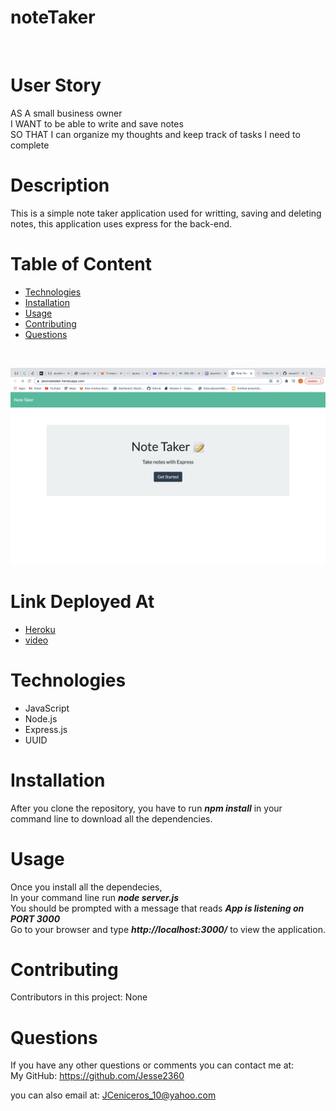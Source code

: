# noteTaker
<br />

# User Story
AS A small business owner <br>
I WANT to be able to write and save notes <br>
SO THAT I can organize my thoughts and keep track of tasks I need to complete


# Description
 This is a simple note taker application used for writting, saving and deleting notes, this application uses express for the back-end.
<br />


# Table of Content
- [Technologies](#Technologies)
- [Installation](#Installation)
- [Usage](#Usage)
- [Contributing](#Contributing)
- [Questions](#Questions)
<br />

![photo](https://github.com/Jesse2360/noteTaker/blob/0f69732ed8896cc1ff26549a14bdba1cc9e89655/images/Screen%20Shot%202021-05-15%20at%207.22.31%20PM.png)

# Link Deployed At
 * [Heroku](https://jessnotetaker.herokuapp.com/)
* [video](https://drive.google.com/file/d/1gCMEE36f3oXvVZKMD-HEKQE4Fb89owGE/view)

# Technologies
* JavaScript
 * Node.js
 * Express.js
 * UUID

# Installation
 After you clone the repository, you have to run   ***npm install***   in your command line to download all the dependencies.
<br />

# Usage
 Once you install all the dependecies, <br>
 In your command line run   ***node server.js*** <br>
 You should be prompted with a message that reads   ***App is listening on PORT 3000*** <br>
 Go to your browser and type   ***http://localhost:3000/***   to view the application.
<br />

# Contributing
 Contributors in this project: None
<br />

# Questions

 If you have any other questions or comments you can contact me at:<br />
 My GitHub: https://github.com/Jesse2360

 you can also email at:
 JCeniceros_10@yahoo.com
